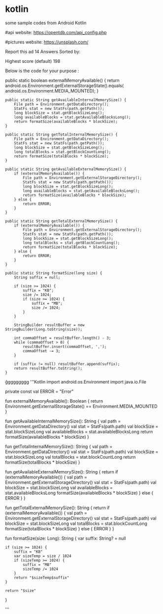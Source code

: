 # kotlin
some sample codes from Android Kotlin

#api website:
https://opentdb.com/api_config.php

#pictures website:
https://unsplash.com/


Report this ad
14 Answers
Sorted by:

Highest score (default)
198

Below is the code for your purpose :

public static boolean externalMemoryAvailable() {
        return android.os.Environment.getExternalStorageState().equals(
                android.os.Environment.MEDIA_MOUNTED);
    }

    public static String getAvailableInternalMemorySize() {
        File path = Environment.getDataDirectory();
        StatFs stat = new StatFs(path.getPath());
        long blockSize = stat.getBlockSizeLong();
        long availableBlocks = stat.getAvailableBlocksLong();
        return formatSize(availableBlocks * blockSize);
    }

    public static String getTotalInternalMemorySize() {
        File path = Environment.getDataDirectory();
        StatFs stat = new StatFs(path.getPath());
        long blockSize = stat.getBlockSizeLong();
        long totalBlocks = stat.getBlockCountLong();
        return formatSize(totalBlocks * blockSize);
    }

    public static String getAvailableExternalMemorySize() {
        if (externalMemoryAvailable()) {
            File path = Environment.getExternalStorageDirectory();
            StatFs stat = new StatFs(path.getPath());
            long blockSize = stat.getBlockSizeLong();
            long availableBlocks = stat.getAvailableBlocksLong();
            return formatSize(availableBlocks * blockSize);
        } else {
            return ERROR;
        }
    }

    public static String getTotalExternalMemorySize() {
        if (externalMemoryAvailable()) {
            File path = Environment.getExternalStorageDirectory();
            StatFs stat = new StatFs(path.getPath());
            long blockSize = stat.getBlockSizeLong();
            long totalBlocks = stat.getBlockCountLong();
            return formatSize(totalBlocks * blockSize);
        } else {
            return ERROR;
        }
    }

    public static String formatSize(long size) {
        String suffix = null;

        if (size >= 1024) {
            suffix = "KB";
            size /= 1024;
            if (size >= 1024) {
                suffix = "MB";
                size /= 1024;
            }
        }

        StringBuilder resultBuffer = new StringBuilder(Long.toString(size));

        int commaOffset = resultBuffer.length() - 3;
        while (commaOffset > 0) {
            resultBuffer.insert(commaOffset, ',');
            commaOffset -= 3;
        }

        if (suffix != null) resultBuffer.append(suffix);
        return resultBuffer.toString();
    }
    

ĝgggggggg
'''Kotlin
import android.os.Environment
import java.io.File

private const val ERROR = "Error"

fun externalMemoryAvailable(): Boolean {
    return Environment.getExternalStorageState() == Environment.MEDIA_MOUNTED
}

fun getAvailableInternalMemorySize(): String {
    val path = Environment.getDataDirectory()
    val stat = StatFs(path.path)
    val blockSize = stat.blockSizeLong
    val availableBlocks = stat.availableBlocksLong
    return formatSize(availableBlocks * blockSize)
}

fun getTotalInternalMemorySize(): String {
    val path = Environment.getDataDirectory()
    val stat = StatFs(path.path)
    val blockSize = stat.blockSizeLong
    val totalBlocks = stat.blockCountLong
    return formatSize(totalBlocks * blockSize)
}

fun getAvailableExternalMemorySize(): String {
    return if (externalMemoryAvailable()) {
        val path = Environment.getExternalStorageDirectory()
        val stat = StatFs(path.path)
        val blockSize = stat.blockSizeLong
        val availableBlocks = stat.availableBlocksLong
        formatSize(availableBlocks * blockSize)
    } else {
        ERROR
    }
}

fun getTotalExternalMemorySize(): String {
    return if (externalMemoryAvailable()) {
        val path = Environment.getExternalStorageDirectory()
        val stat = StatFs(path.path)
        val blockSize = stat.blockSizeLong
        val totalBlocks = stat.blockCountLong
        formatSize(totalBlocks * blockSize)
    } else {
        ERROR
    }
}

fun formatSize(size: Long): String {
    var suffix: String? = null

    if (size >= 1024) {
        suffix = "KB"
        var sizeTemp = size / 1024
        if (sizeTemp >= 1024) {
            suffix = "MB"
            sizeTemp /= 1024
        }
        return "$sizeTemp$suffix"
    }

    return "$size"
}

'''
